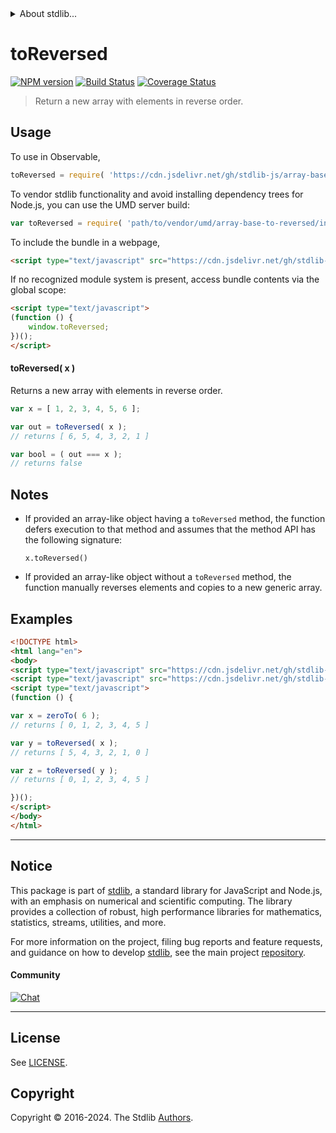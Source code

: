 <!--

@license Apache-2.0

Copyright (c) 2024 The Stdlib Authors.

Licensed under the Apache License, Version 2.0 (the "License");
you may not use this file except in compliance with the License.
You may obtain a copy of the License at

   http://www.apache.org/licenses/LICENSE-2.0

Unless required by applicable law or agreed to in writing, software
distributed under the License is distributed on an "AS IS" BASIS,
WITHOUT WARRANTIES OR CONDITIONS OF ANY KIND, either express or implied.
See the License for the specific language governing permissions and
limitations under the License.

-->


<details>
  <summary>
    About stdlib...
  </summary>
  <p>We believe in a future in which the web is a preferred environment for numerical computation. To help realize this future, we've built stdlib. stdlib is a standard library, with an emphasis on numerical and scientific computation, written in JavaScript (and C) for execution in browsers and in Node.js.</p>
  <p>The library is fully decomposable, being architected in such a way that you can swap out and mix and match APIs and functionality to cater to your exact preferences and use cases.</p>
  <p>When you use stdlib, you can be absolutely certain that you are using the most thorough, rigorous, well-written, studied, documented, tested, measured, and high-quality code out there.</p>
  <p>To join us in bringing numerical computing to the web, get started by checking us out on <a href="https://github.com/stdlib-js/stdlib">GitHub</a>, and please consider <a href="https://opencollective.com/stdlib">financially supporting stdlib</a>. We greatly appreciate your continued support!</p>
</details>

# toReversed

[![NPM version][npm-image]][npm-url] [![Build Status][test-image]][test-url] [![Coverage Status][coverage-image]][coverage-url] <!-- [![dependencies][dependencies-image]][dependencies-url] -->

> Return a new array with elements in reverse order.

<!-- Section to include introductory text. Make sure to keep an empty line after the intro `section` element and another before the `/section` close. -->

<section class="intro">

</section>

<!-- /.intro -->

<!-- Package usage documentation. -->



<section class="usage">

## Usage

To use in Observable,

```javascript
toReversed = require( 'https://cdn.jsdelivr.net/gh/stdlib-js/array-base-to-reversed@umd/browser.js' )
```

To vendor stdlib functionality and avoid installing dependency trees for Node.js, you can use the UMD server build:

```javascript
var toReversed = require( 'path/to/vendor/umd/array-base-to-reversed/index.js' )
```

To include the bundle in a webpage,

```html
<script type="text/javascript" src="https://cdn.jsdelivr.net/gh/stdlib-js/array-base-to-reversed@umd/browser.js"></script>
```

If no recognized module system is present, access bundle contents via the global scope:

```html
<script type="text/javascript">
(function () {
    window.toReversed;
})();
</script>
```

#### toReversed( x )

Returns a new array with elements in reverse order.

```javascript
var x = [ 1, 2, 3, 4, 5, 6 ];

var out = toReversed( x );
// returns [ 6, 5, 4, 3, 2, 1 ]

var bool = ( out === x );
// returns false
```

</section>

<!-- /.usage -->

<!-- Package usage notes. Make sure to keep an empty line after the `section` element and another before the `/section` close. -->

<section class="notes">

## Notes

-   If provided an array-like object having a `toReversed` method, the function defers execution to that method and assumes that the method API has the following signature:

    ```text
    x.toReversed()
    ```

-   If provided an array-like object without a `toReversed` method, the function manually reverses elements and copies to a new generic array.

</section>

<!-- /.notes -->

<!-- Package usage examples. -->

<section class="examples">

## Examples

<!-- eslint no-undef: "error" -->

```html
<!DOCTYPE html>
<html lang="en">
<body>
<script type="text/javascript" src="https://cdn.jsdelivr.net/gh/stdlib-js/array-base-zero-to@umd/browser.js"></script>
<script type="text/javascript" src="https://cdn.jsdelivr.net/gh/stdlib-js/array-base-to-reversed@umd/browser.js"></script>
<script type="text/javascript">
(function () {

var x = zeroTo( 6 );
// returns [ 0, 1, 2, 3, 4, 5 ]

var y = toReversed( x );
// returns [ 5, 4, 3, 2, 1, 0 ]

var z = toReversed( y );
// returns [ 0, 1, 2, 3, 4, 5 ]

})();
</script>
</body>
</html>
```

</section>

<!-- /.examples -->

<!-- Section to include cited references. If references are included, add a horizontal rule *before* the section. Make sure to keep an empty line after the `section` element and another before the `/section` close. -->

<section class="references">

</section>

<!-- /.references -->

<!-- Section for related `stdlib` packages. Do not manually edit this section, as it is automatically populated. -->

<section class="related">

</section>

<!-- /.related -->

<!-- Section for all links. Make sure to keep an empty line after the `section` element and another before the `/section` close. -->


<section class="main-repo" >

* * *

## Notice

This package is part of [stdlib][stdlib], a standard library for JavaScript and Node.js, with an emphasis on numerical and scientific computing. The library provides a collection of robust, high performance libraries for mathematics, statistics, streams, utilities, and more.

For more information on the project, filing bug reports and feature requests, and guidance on how to develop [stdlib][stdlib], see the main project [repository][stdlib].

#### Community

[![Chat][chat-image]][chat-url]

---

## License

See [LICENSE][stdlib-license].


## Copyright

Copyright &copy; 2016-2024. The Stdlib [Authors][stdlib-authors].

</section>

<!-- /.stdlib -->

<!-- Section for all links. Make sure to keep an empty line after the `section` element and another before the `/section` close. -->

<section class="links">

[npm-image]: http://img.shields.io/npm/v/@stdlib/array-base-to-reversed.svg
[npm-url]: https://npmjs.org/package/@stdlib/array-base-to-reversed

[test-image]: https://github.com/stdlib-js/array-base-to-reversed/actions/workflows/test.yml/badge.svg?branch=v0.2.1
[test-url]: https://github.com/stdlib-js/array-base-to-reversed/actions/workflows/test.yml?query=branch:v0.2.1

[coverage-image]: https://img.shields.io/codecov/c/github/stdlib-js/array-base-to-reversed/main.svg
[coverage-url]: https://codecov.io/github/stdlib-js/array-base-to-reversed?branch=main

<!--

[dependencies-image]: https://img.shields.io/david/stdlib-js/array-base-to-reversed.svg
[dependencies-url]: https://david-dm.org/stdlib-js/array-base-to-reversed/main

-->

[chat-image]: https://img.shields.io/gitter/room/stdlib-js/stdlib.svg
[chat-url]: https://app.gitter.im/#/room/#stdlib-js_stdlib:gitter.im

[stdlib]: https://github.com/stdlib-js/stdlib

[stdlib-authors]: https://github.com/stdlib-js/stdlib/graphs/contributors

[umd]: https://github.com/umdjs/umd
[es-module]: https://developer.mozilla.org/en-US/docs/Web/JavaScript/Guide/Modules

[deno-url]: https://github.com/stdlib-js/array-base-to-reversed/tree/deno
[deno-readme]: https://github.com/stdlib-js/array-base-to-reversed/blob/deno/README.md
[umd-url]: https://github.com/stdlib-js/array-base-to-reversed/tree/umd
[umd-readme]: https://github.com/stdlib-js/array-base-to-reversed/blob/umd/README.md
[esm-url]: https://github.com/stdlib-js/array-base-to-reversed/tree/esm
[esm-readme]: https://github.com/stdlib-js/array-base-to-reversed/blob/esm/README.md
[branches-url]: https://github.com/stdlib-js/array-base-to-reversed/blob/main/branches.md

[stdlib-license]: https://raw.githubusercontent.com/stdlib-js/array-base-to-reversed/main/LICENSE

</section>

<!-- /.links -->
